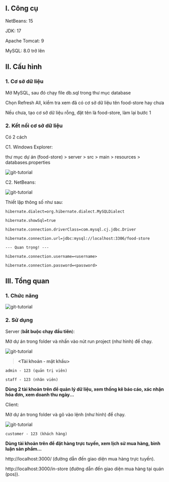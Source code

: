## I. Công cụ

NetBeans: 15

JDK: 17

Apache Tomcat: 9

MySQL: 8.0 trở lên

## II. Cấu hình

### 1. Cơ sở dữ liệu

Mở MySQL, sau đó chạy file db.sql trong thư mục database

Chọn Refresh All, kiểm tra xem đã có cơ sở dữ liệu tên food-store hay chưa

Nếu chưa, tạo cơ sở dữ liệu rỗng, đặt tên là food-store, làm lại bước 1

### 2. Kết nối cơ sở dữ liệu

Có 2 cách

C1. Windows Explorer:

thư mục dự án (food-store) > server > src > main > resources > databases.properties

![git-tutorial](https://res.cloudinary.com/dzbcst18v/image/upload/v1698088708/food-store/sc1apq3pwytf1qjruijt.png)

C2. NetBeans:

![git-tutorial](https://res.cloudinary.com/dzbcst18v/image/upload/v1698088228/food-store/ubq37pekr079bl7io8lh.png)

Thiết lập thông số như sau:

    hibernate.dialect=org.hibernate.dialect.MySQLDialect

    hibernate.showSql=true

    hibernate.connection.driverClass=com.mysql.cj.jdbc.Driver

    hibernate.connection.url=jdbc:mysql://localhost:3306/food-store

    --- Quan trọng! ---

    hibernate.connection.username=<username>

    hibernate.connection.password=<password>

## III. Tổng quan

### 1. Chức năng

![git-tutorial](https://res.cloudinary.com/dzbcst18v/image/upload/v1698089612/food-store/bwmazyxktckcvo59r9ti.png)

### 2. Sử dụng

Server (**bắt buộc chạy đầu tiên**):

Mở dự án trong folder <server> và nhấn vào nút run project (như hình) để chạy.

![git-tutorial](https://res.cloudinary.com/dzbcst18v/image/upload/v1698111224/food-store/kc54ict4mx4y8crakipx.png)

> **<Tài khoản - mật khẩu>**

```
admin - 123 (quản trị viên)

staff - 123 (nhân viên)
```

**Dùng 2 tài khoản trên để quản lý dữ liệu, xem thống kê báo cáo, xác nhận hóa đơn, xem doanh thu ngày...**

Client:

Mở dự án trong folder <client> và gõ vào lệnh <npm start> (như hình) để chạy.

![git-tutorial](https://res.cloudinary.com/dzbcst18v/image/upload/v1698111464/food-store/nf2axlylthjq4eiddisk.png)

```
customer - 123 (khách hàng)
```

**Dùng tài khoản trên để đặt hàng trực tuyến, xem lịch sử mua hàng, bình luận sản phẩm...**

http://localhost:3000/ (đường dẫn đến giao diện mua hàng trực tuyến).

http://localhost:3000/in-store (đường dẫn đến giao diện mua hàng tại quán (pos)).
